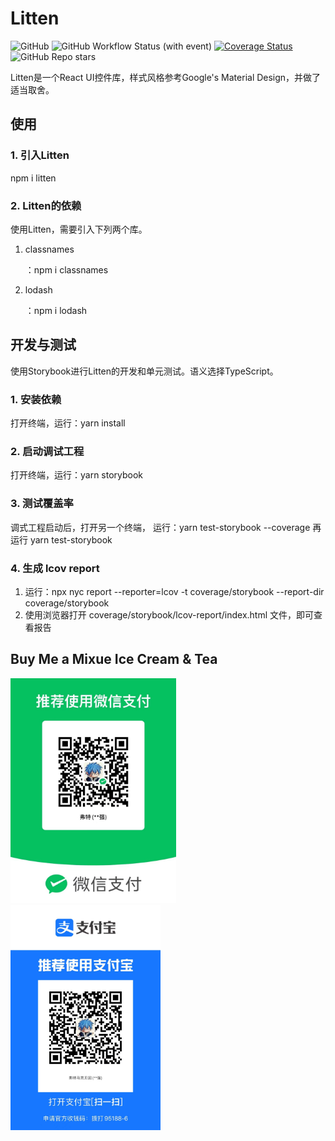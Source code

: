 # Litten
![GitHub](https://img.shields.io/github/license/liuxian496/litten)
![GitHub Workflow Status (with event)](https://img.shields.io/github/actions/workflow/status/liuxian496/litten/litten.yml)
[![Coverage Status](https://coveralls.io/repos/github/liuxian496/litten/badge.svg?branch=main)](https://coveralls.io/github/liuxian496/litten?branch=main)
![GitHub Repo stars](https://img.shields.io/github/stars/liuxian496/litten)



<p>Litten是一个React UI控件库，样式风格参考Google's Material Design，并做了适当取舍。</p>

## 使用

### 1. 引入Litten
npm i litten

### 2. Litten的依赖
使用Litten，需要引入下列两个库。
1. <p>classnames</p>：npm i classnames
2. <p>lodash</p>：npm i lodash

## 开发与测试
<p>使用Storybook进行Litten的开发和单元测试。语义选择TypeScript。</p>

### 1. 安装依赖
打开终端，运行：yarn install

### 2. 启动调试工程
打开终端，运行：yarn storybook

### 3. 测试覆盖率
调式工程启动后，打开另一个终端，
运行：yarn test-storybook --coverage 
再运行 yarn test-storybook

### 4. 生成 lcov report
1. 运行：npx nyc report --reporter=lcov -t coverage/storybook --report-dir coverage/storybook
2. 使用浏览器打开 coverage/storybook/lcov-report/index.html 文件，即可查看报告

## Buy Me a Mixue Ice Cream & Tea
<img src=".\\public\\wechat.jpg" height="360">
<img src=".\\public\\alipay.jpg" height="360">
 